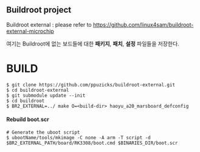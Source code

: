 ## Buildroot project

Buildroot external : please refer to https://github.com/linux4sam/buildroot-external-microchip

여기는 Buildroot에 없는 보드들에 대한 **패키지**, **패치**, **설정** 파일들을 저장한다.

# BUILD
``` shell
$ git clone https://github.com/ppuzicks/buildroot-external.git
$ cd buildroot-external
$ git submodule update --init
$ cd buildroot
$ BR2_EXTERNAL=../ make O=<build-dir> haoyu_a20_marsboard_defconfig
```

#### Rebuild boot.scr
``` shell
# Generate the uboot script
$ ubootName/tools/mkimage -C none -A arm -T script -d $BR2_EXTERNAL_PATH/board/RK3308/boot.cmd $BINARIES_DIR/boot.scr
```